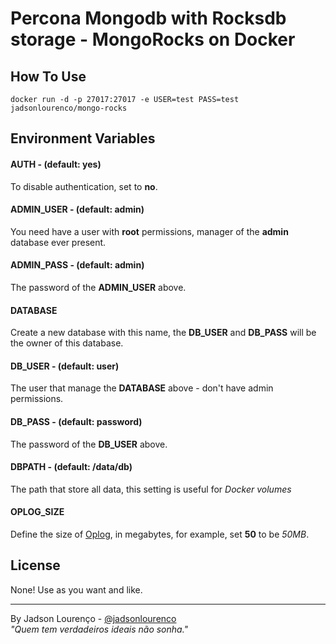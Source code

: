 # Percona Mongodb with Rocksdb storage - MongoRocks on Docker

## How To Use
```
docker run -d -p 27017:27017 -e USER=test PASS=test jadsonlourenco/mongo-rocks
```

## Environment Variables

#### AUTH - (default: yes)
To disable authentication, set to **no**.

#### ADMIN_USER - (default: admin)
You need have a user with **root** permissions, manager of the **admin** database ever present.

#### ADMIN_PASS - (default: admin)
The password of the **ADMIN_USER** above.

#### DATABASE
Create a new database with this name, the **DB_USER** and **DB_PASS** will be the owner of this database.

#### DB_USER - (default: user)
The user that manage the **DATABASE** above - don't have admin permissions.

#### DB_PASS - (default: password)
The password of the **DB_USER** above.

#### DBPATH - (default: /data/db)
The path that store all data, this setting is useful for *Docker volumes*

#### OPLOG_SIZE
Define the size of [Oplog](https://docs.mongodb.org/manual/tutorial/change-oplog-size/), in megabytes, for example, set **50** to be *50MB*.

## License
None! Use as you want and like.

---

By Jadson Lourenço - [@jadsonlourenco](https://twitter.com/jadsonlourenco)  
*"Quem tem verdadeiros ideais não sonha."*
